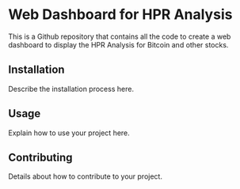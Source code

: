 # Web Dashboard for HPR Analysis

This is a Github repository that contains all the code to create a web dashboard to display the HPR Analysis for Bitcoin and other stocks.

## Installation

Describe the installation process here.

## Usage

Explain how to use your project here.

## Contributing

Details about how to contribute to your project.